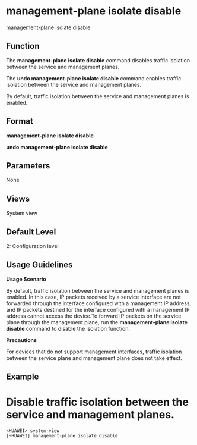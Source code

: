 management-plane isolate disable
================================

management-plane isolate disable

Function
--------



The **management-plane isolate disable** command disables traffic isolation between the service and management planes.

The **undo management-plane isolate disable** command enables traffic isolation between the service and management planes.



By default, traffic isolation between the service and management planes is enabled.


Format
------

**management-plane isolate disable**

**undo management-plane isolate disable**


Parameters
----------

None

Views
-----

System view


Default Level
-------------

2: Configuration level


Usage Guidelines
----------------

**Usage Scenario**



By default, traffic isolation between the service and management planes is enabled. In this case, IP packets received by a service interface are not forwarded through the interface configured with a management IP address, and IP packets destined for the interface configured with a management IP address cannot access the device.To forward IP packets on the service plane through the management plane, run the **management-plane isolate disable** command to disable the isolation function.



**Precautions**



For devices that do not support management interfaces, traffic isolation between the service plane and management plane does not take effect.




Example
-------

# Disable traffic isolation between the service and management planes.
```
<HUAWEI> system-view
[~HUAWEI] management-plane isolate disable

```